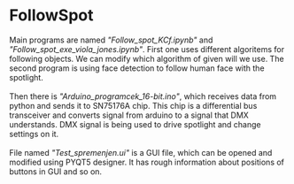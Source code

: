 # FollowSpot

Main programs are named *"Follow_spot_KCf.ipynb"* and *"Follow_spot_exe_viola_jones.ipynb"*. First one uses different algoritems for following objects. We can modify which algorithm of given will we use. The second program is using face detection to follow human face with the spotlight. <br/><br/>
Then there is *"Arduino_programcek_16-bit.ino"*, which receives data from python and sends it to SN75176A chip. This chip is a differential bus transceiver and converts signal from arduino to a signal that DMX understands. DMX signal is being used to drive spotlight and change settings on it.<br/><br/>
File named *"Test_spremenjen.ui"* is a GUI file, which can be opened and modified using PYQT5 designer. It has rough information about positions of buttons in GUI and so on.<br/><br/>
